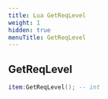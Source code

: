 ```yaml
---
title: Lua GetReqLevel
weight: 1
hidden: true
menuTitle: GetReqLevel
---
```

## GetReqLevel
```lua
item:GetReqLevel(); -- int
```